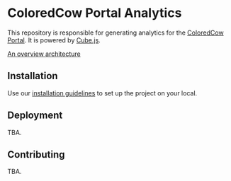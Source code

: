 # ColoredCow Portal Analytics

This repository is responsible for generating analytics for the [ColoredCow Portal](https://github.com/ColoredCow/portal). It is powered by [Cube.js](https://github.com/cube-js/cube.js/).

[An overview architecture](.docs/images/architecture.png)

## Installation

Use our [installation guidelines](./docs/installation.md) to set up the project on your local.

## Deployment

TBA.

## Contributing

TBA.
